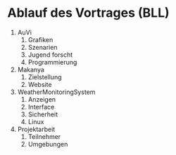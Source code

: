 # Ablauf des Vortrages (BLL)

1. AuVi
    1. Grafiken
    1. Szenarien
    1. Jugend forscht
    1. Programmierung
1. Makanya
    1. Zielstellung
    1. Website
1. WeatherMonitoringSystem
    1. Anzeigen
    1. Interface
    1. Sicherheit
    1. Linux
1. Projektarbeit
    1. Teilnehmer
    1. Umgebungen
